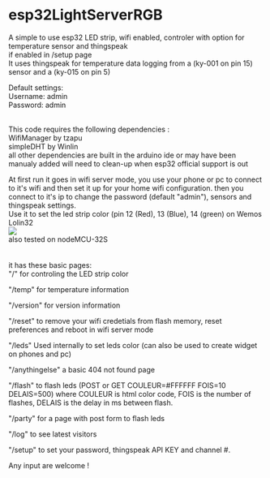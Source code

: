 # esp32LightServerRGB

A simple to use esp32 LED strip, wifi enabled, controler with option for temperature sensor and thingspeak
<br>
if enabled in /setup page<br>
It uses thingspeak for temperature data logging from a (ky-001 on pin 15) sensor and a (ky-015 on pin 5)
<br>

Default settings:<br>
Username: admin<br>
Password: admin<br>
<br>

This code requires the following dependencies :<br>
WifiManager by tzapu<br>
simpleDHT by Winlin<br>
all other dependencies are built in the arduino ide
or may have been manualy added will need to clean-up when esp32 official support is out
<br>

At first run it goes in wifi server mode, you use your phone or pc to connect to it's wifi
and then set it up for your home wifi configuration. then you connect to it's ip to 
change the password (default "admin"), sensors and thingspeak settings.
<br>
Use it to set the led strip color (pin 12 (Red), 13 (Blue), 14 (green) on Wemos Lolin32 <br><img src="https://img1.banggood.com/thumb/view/oaupload/banggood/images/2A/7E/7c9a8c11-4420-4946-a25b-bf6994016020.jpg" />
<br>also tested on nodeMCU-32S
<br>
<br>
<br>
it has these basic pages:
<br>
"/" for controling the LED strip color

"/temp" for temperature information

"/version" for version information

"/reset" to remove your wifi credetials from flash memory, reset preferences and reboot in wifi server mode

"/leds" Used internally to set leds color (can also be used to create widget on phones and pc)

"/anythingelse" a basic 404 not found page

"/flash" to flash leds (POST or GET COULEUR=#FFFFFF FOIS=10 DELAIS=500)
  where COULEUR is html color code, FOIS is the number of flashes, DELAIS is the delay in ms between flash.
  
"/party" for a page with post form to flash leds
 
"/log" to see latest visitors

"/setup" to set your password, thingspeak API KEY and channel #.


Any input are welcome !
